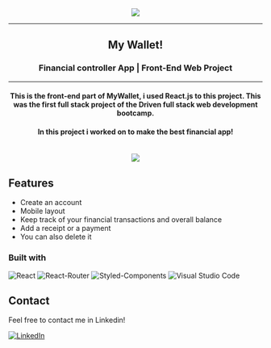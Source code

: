 <div align="center"><img src="https://i.imgur.com/rTfGP5s.png"></img></div>
<hr>
<h2 align=center>My Wallet!</h2>
<h3 align=center>Financial controller App | Front-End Web Project</h3>
<hr>
<h4 align=center>This is the front-end part of MyWallet, i used React.js to this project. 
                  This was the first full stack project of the Driven full stack web development bootcamp.</h4>
<h4 align=center>In this project i worked on to make the best financial app!</h4>
<br>
<div align=center style="display:flex; justify-content: center; gap:5%">
    <img src="https://i.imgur.com/YcJPoHt.png">
</div>

## Features

- Create an account
- Mobile layout
- Keep track of your financial transactions and overall balance
- Add a receipt or a payment
- You can also delete it

### Built with

![React](https://img.shields.io/badge/react-%2320232a.svg?style=for-the-badge&logo=react&logoColor=%2361DAFB)
![React-Router](https://img.shields.io/badge/React_Router-CA4245?style=for-the-badge&logo=react-router&logoColor=white)
![Styled-Components](https://img.shields.io/badge/styled--components-DB7093?style=for-the-badge&logo=styled-components&logoColor=white)
![Visual Studio Code](https://img.shields.io/badge/Visual%20Studio%20Code-0078d7.svg?style=for-the-badge&logo=visual-studio-code&logoColor=white)

## Contact

Feel free to contact me in Linkedin!

[![LinkedIn][linkedin-shield]][linkedin-url]

<!-- MARKDOWN LINKS & IMAGES -->
<!-- https://www.markdownguide.org/basic-syntax/#reference-style-links -->

[linkedin-shield]: https://img.shields.io/badge/-LinkedIn-black.svg?style=for-the-badge&logo=linkedin&colorB=blue
[linkedin-url]: https://www.linkedin.com/in/ovinibarros/
